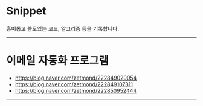 # Snippet
흥미롭고 쓸모있는 코드, 알고리즘 등을 기록합니다.
- - -
# 이메일 자동화 프로그램
- <https://blog.naver.com/zetmond/222849029054>
- <https://blog.naver.com/zetmond/222849107311>
- <https://blog.naver.com/zetmond/222850952444>
- - -
